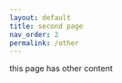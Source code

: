 ```yaml
---
layout: default
title: second page
nav_order: 2
permalink: /other
---
```


this page has other content
